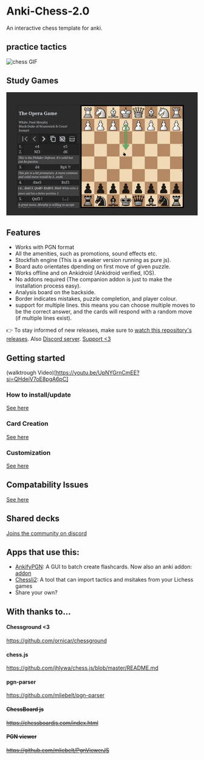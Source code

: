 # Anki-Chess-2.0
An interactive chess template for anki.

## practice tactics

![chess GIF](examples/puzzleDemo.webp)

## Study Games

![chess GIF](examples/viewerDemo.webp)


## Features

- Works with PGN format
- All the amenities, such as promotions, sound effects etc.
- Stockfish engine (This is a weaker version running as pure js).
- Board auto orientates dpending on first move of given puzzle.
- Works offline and on Ankidroid (Ankidroid verified, IOS).
- No addons required (The companion addon is just to make the installation process easy).
- Analysis board on the backside.
- Border indicates mistakes, puzzle completion, and player colour.
- support for multiple lines. this means you can choose multiple moves to be the correct answer, and the cards will respond with a random move (if multiple lines exist).

👉 To stay informed of new releases, make sure to [watch this repository's releases](https://help.github.com/en/articles/watching-and-unwatching-releases-for-a-repository). Also [Discord server](
https://discord.gg/YPj4Pz2Qzw). [Support <3](https://ko-fi.com/towelsniffer1437)


## Getting started

(walktrough Video)[https://youtu.be/UpNYGrnCmEE?si=QHdeiV7oE8pgA6pC]

### How to install/update

[See here](documentation/installation.md)

### Card Creation

[See here](documentation/cardCreation.md)

### Customization

[See here](documentation/userConfig.md)


## Compatability Issues

[See here](documentation/compatability.md)

## Shared decks

[Joins the community on discord](https://discord.gg/hEhzRH7pMG)

## Apps that use this:

- [AnkifyPGN](https://github.com/ThoughtfulSenpai/AnkifyPGN): A GUI to batch create flashcards. Now also an anki addon: [
addon](https://ankiweb.net/shared/info/569467423)
- [Chessli2](https://github.com/pwenker/chessli2/tree/main): A tool that can import tactics and msitakes from your Lichess games
- Share your own?

## With thanks to...

#### Chessground <3
https://github.com/ornicar/chessground

#### chess.js
https://github.com/jhlywa/chess.js/blob/master/README.md

#### pgn-parser
https://github.com/mliebelt/pgn-parser


#### ~~ChessBoard js~~
~~https://chessboardjs.com/index.html~~

#### ~~PGN viewer~~
~~https://github.com/mliebelt/PgnViewerJS~~
